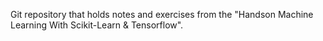 Git repository that holds notes and exercises from the "Handson Machine Learning With Scikit-Learn & Tensorflow".
